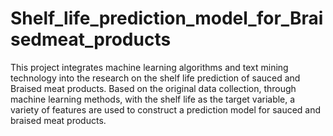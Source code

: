 # Shelf_life_prediction_model_for_Braisedmeat_products

This project integrates machine learning algorithms and text mining technology into the research on the shelf life prediction of sauced and Braised meat products. Based on the original data collection, through machine learning methods, with the shelf life as the target variable, a variety of features are used to construct a prediction model for sauced and braised meat products. 
